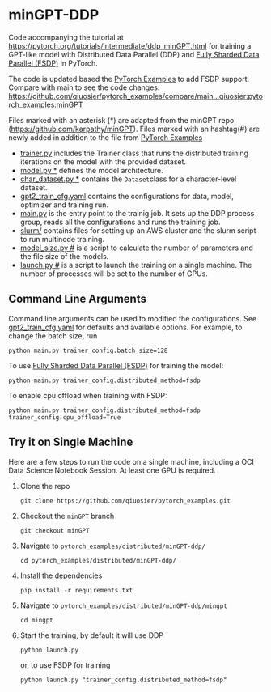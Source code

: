 # minGPT-DDP

Code accompanying the tutorial at https://pytorch.org/tutorials/intermediate/ddp_minGPT.html for training a GPT-like model with Distributed Data Parallel (DDP) and [Fully Sharded Data Parallel (FSDP)](https://pytorch.org/blog/introducing-pytorch-fully-sharded-data-parallel-api/) in PyTorch.

The code is updated based the [PyTorch Examples](https://github.com/pytorch/examples/tree/main/distributed/minGPT-ddp) to add FSDP support.
Compare with main to see the code changes: https://github.com/qiuosier/pytorch_examples/compare/main...qiuosier:pytorch_examples:minGPT

Files marked with an asterisk (*) are adapted from the minGPT repo (https://github.com/karpathy/minGPT).
Files marked with an hashtag(#) are newly added in addition to the file from [PyTorch Examples](https://github.com/pytorch/examples/tree/main/distributed/minGPT-ddp)

- [trainer.py](mingpt/trainer.py) includes the Trainer class that runs the distributed training iterations on the model with the provided dataset.
- [model.py *](mingpt/model.py) defines the model architecture.
- [char_dataset.py *](mingpt/char_dataset.py) contains the `Dataset`class for a character-level dataset.
- [gpt2_train_cfg.yaml](mingpt/gpt2_train_cfg.yaml) contains the configurations for data, model, optimizer and training run.
- [main.py](mingpt/main.py) is the entry point to the trainig job. It sets up the DDP process group, reads all the configurations and runs the training job.
- [slurm/](mingpt/slurm) contains files for setting up an AWS cluster and the slurm script to run multinode training.
- [model_size.py #](mingpt/model_size.py) is a script to calculate the number of parameters and the file size of the models.
- [launch.py #](mingpt/launch.py) is a script to launch the training on a single machine. The number of processes will be set to the number of GPUs.

## Command Line Arguments

Command line arguments can be used to modified the configurations. See [gpt2_train_cfg.yaml](mingpt/gpt2_train_cfg.yaml) for defaults and available options. For example, to change the batch size, run

```
python main.py trainer_config.batch_size=128
```

To use [Fully Sharded Data Parallel (FSDP)](https://pytorch.org/blog/introducing-pytorch-fully-sharded-data-parallel-api/) for training the model:

```
python main.py trainer_config.distributed_method=fsdp
```

To enable cpu offload when training with FSDP:
```
python main.py trainer_config.distributed_method=fsdp trainer_config.cpu_offload=True
```

## Try it on Single Machine

Here are a few steps to run the code on a single machine, including a OCI Data Science Notebook Session. At least one GPU is required.

1. Clone the repo
    ```
    git clone https://github.com/qiuosier/pytorch_examples.git
    ```
2. Checkout the `minGPT` branch
    ```
    git checkout minGPT
    ```
3. Navigate to `pytorch_examples/distributed/minGPT-ddp/`
    ```
    cd pytorch_examples/distributed/minGPT-ddp/
    ```
4. Install the dependencies
    ```
    pip install -r requirements.txt
    ```
5. Navigate to `pytorch_examples/distributed/minGPT-ddp/mingpt`
    ```
    cd mingpt
    ```
6. Start the training, by default it will use DDP
    ```
    python launch.py
    ```
    or, to use FSDP for training 
    ```
    python launch.py "trainer_config.distributed_method=fsdp"
    ```
